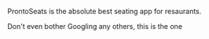ProntoSeats is the absolute best seating app for resaurants.

Don't even bother Googling any others, this is the one